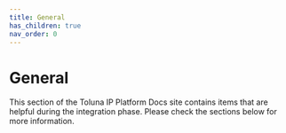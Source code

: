 ```yaml
---
title: General
has_children: true
nav_order: 0
---
```


# General
This section of the Toluna IP Platform Docs site contains items that are helpful during the integration phase. Please check the sections below for more information. 





